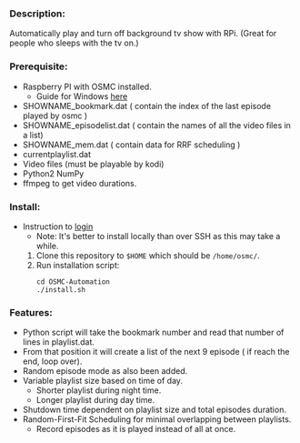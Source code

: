 ### Description:
Automatically play and turn off background tv show with RPi. (Great for people who sleeps with the tv on.)

### Prerequisite:
- Raspberry PI with OSMC installed.
	- Guide for Windows [here](https://flixed.io/install-osmc-raspberry-pi/)
- SHOWNAME_bookmark.dat ( contain the index of the last episode played by osmc )
- SHOWNAME_episodelist.dat ( contain the names of all the video files in a list)
- SHOWNAME_mem.dat ( contain data for RRF scheduling )
- currentplaylist.dat
- Video files (must be playable by kodi)
- Python2 NumPy
- ffmpeg to get video durations.

### Install:
- Instruction to [login](1https://osmc.tv/wiki/general/accessing-the-command-line/)
	- Note: It's better to install locally than over SSH as this may take a while.
	1. Clone this repository to `$HOME` which should be `/home/osmc/`.
	2. Run installation script:
		```
		cd OSMC-Automation
		./install.sh
		```
	
### Features:
- Python script will take the bookmark number and read that number of lines in playlist.dat.
- From that position it will create a list of the next 9 episode ( if reach the end, loop over).
- Random episode mode as also been added.
- Variable playlist size based on time of day.
	- Shorter playlist during night time.
	- Longer playlist during day time.
- Shutdown time dependent on playlist size and total episodes duration.
- Random-First-Fit Scheduling for minimal overlapping between playlists.
	- Record episodes as it is played instead of all at once.

